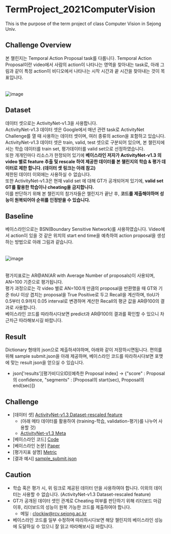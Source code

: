 # TermProject_2021ComputerVision
This is the purpose of the term project of class Computer Vision in Sejong Univ.

## Challenge Overview

  본 챌린지는 Temporal Action Proposal task를 다룹니다.
  Temporal Action Proposal이란 video에서 사람의 action이 나타나는 영역을 찾아내는 task로, 아래 그림과 같이 특정 action이 비디오에서 나타나는 시작 시간과 끝 시간을 찾아내는 것이 목표입니다.
  <br>
  <br>
  <br>
  ![image](https://user-images.githubusercontent.com/46413594/137617481-0a73c4c1-c492-4127-b672-5eb9ff268cb1.png)


## Dataset

  데이터 셋으로는 ActivityNet-v1.3을 사용합니다.   
  ActivityNet-v1.3 데이터 셋은 Google에서 매년 관련 task로 ActivityNet Challenge를 열 때 사용하는 데이터 셋이며, 여러 종류의 action을 포함하고 있습니다.  
  ActivityNet-v1.3 데이터 셋은 train, valid, test 셋으로 구분되어 있으며, 본 챌린지에서는 학습 데이터를 train set, 평가데이터를 valid set으로 선정하였습니다.  
  또한 개개인마다 리소스가 한정되어 있기에 **베이스라인 저자가 ActivityNet-v1.3 의 video 별로 feature 추출 및 rescale 하여 제공한 데이터를 본 챌린지의 학습 & 평가 데이터로 제한 합니다. (데이터 셋 링크는 아래 참고)**  
  제한된 데이터 이외에는 사용하실 수 없습니다.  
  또한 ActivityNet-v1.3은 현재 valid set 에 대해 GT가 공개되어져 있기에, **valid set GT를 활용한 학습이나 cheating을 금지합니다.**  
  이를 판단하기 위해 본 챌린지의 참가자들은 챌린지가 끝난 후, **코드를 제출해야하며 성능이 원복되어야 순위를 인정받을 수 있습니다.**  
  
## Baseline
  베이스라인으로는 BSN(Boundary Sensitive Network)를 사용하였습니다.
  Video에서 action이 있을 것 같은 위치의 start end time을 예측하여 action proposal을 생성하는 방법으로 아래 그림과 같습니다.
  <br>
  <br>
  <br>
  ![image](https://user-images.githubusercontent.com/46413594/137618348-f2106cce-d248-448a-9ac6-ada4e9a051e4.png)
  <br>
  <br>
  <br>
  평가지표로는 AR@AN(AR with Average Number of proposals)이 사용되며, AN=100 기준으로 평가됩니다.  
  평가 과정으로는 각 video 별로 AN=100개 만큼의 proposal을 반환했을 때 GT와 기준 tIoU 이상 겹치는 proposal을 True Positive로 두고 Recall을 계산하며, tIoU가 0.5부터 0.9까지 0.05 interval로 변경하며 계산한 Recall의 평균 값을 AR@100의 결과로 사용합니다.  
  베이스라인 코드를 따라하시다보면 predict과 AR@100의 결과를 확인할 수 있으니 차근차근 따라해보시길 바랍니다.

## Result
  Dictionary 형태의 json으로 제출하셔야하며, 아래와 같이 저장하시면됩니다. 
  편의를 위해 sample submit.json을 아래 제공하며, 베이스라인 코드를 따라하시다보면 포맷에 맞는 result json을 얻으실 수 있습니다. 
  -  json['results'][평가비디오ID][예측한 Proposal index] -> {"score" : Proposal의 confidence, "segments" : [Proposal의 start(sec), Proposal의 end(sec)]}  
  
  
## Challenge
  - [데이터 셋] [ActivityNet-v1.3 Dataset-rescaled feature](https://drive.google.com/file/d/1ISemndlSDS2FtqQOKL0t3Cjj9yk2yznF/view) 
    - (아래 메타 데이터를 활용하여 {training-학습, validation-평가}를 나누어 사용할 것)
    - [ActivityNet-v1.3 Meta](https://github.com/Jo-won/TermProject_2021ComputerVision/files/7359457/video_info_new.csv)
  - [베이스라인 코드] [Code](https://github.com/wzmsltw/BSN-boundary-sensitive-network)
  - [베이스라인 논문] [Paper](https://arxiv.org/pdf/1806.02964.pdf)
  - [평가지표 설명] [Metric](http://activity-net.org/challenges/2019/tasks/anet_proposals.html)
  - [결과 예시] [sample_submit.json](https://drive.google.com/file/d/1bB_TMAcl_xGjRWaMD9QjJ4K31bBTlroO/view?usp=sharing)

## Caution
  - 학습 혹은 평가 시, 위 링크로 제공된 데이터 만을 사용하여야 합니다. 이외의 데이터는 사용할 수 없습니다. (ActivityNet-v1.3 Dataset-rescaled feature)
  - GT가 공개된 데이터 셋인 관계로 Cheating 여부를 판단하기 위해 리더보드 마감 이후, 리더보드의 성능이 원복 가능한 코드를 제출하여야 합니다.
    - 메일 : clockjw@rcv.sejong.ac.kr
  - 베이스라인 코드를 일부 수정하며 따라하시다보면 해당 챌린지의 베이스라인 성능에 도달하실 수 있으니 잘 읽고 따라해보시길 바랍니다.
